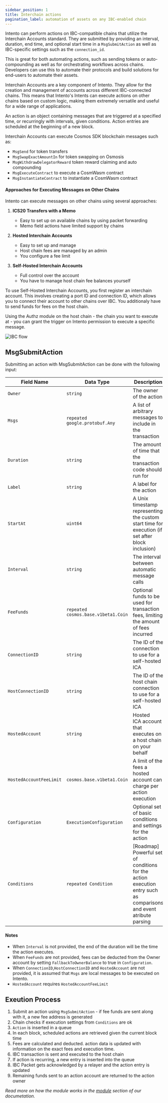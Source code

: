 ```yaml
---
sidebar_position: 1
title: Interchain actions
pagination_label: automation of assets on any IBC-enabled chain
---
```


Intento can perform actions on IBC-compatible chains that utilize the Interchain Accounts standard. They are submitted by providing an interval, duration, end time, and optional start time in a `MsgSubmitAction` as well as IBC-specific settings such as the `connection_id`.

This is great for both automating actions, such as sending tokens or auto-compounding as well as for orchestrating workflows across chains.
Developers can use this to automate their protocols and build solutions for end-users to automate their assets.

Interchain Accounts are a key component of Intento. They allow for the creation and management of accounts across different IBC-connected chains. This means that Intento's Intents can execute actions on other chains based on custom logic, making them extremely versatile and useful for a wide range of applications.



An action is an object containing messages that are triggered at a specified time, or recurringly with intervals, given conditions.
Action entries are scheduled at the beginning of a new block.

Interchain Accounts can execute Cosmos SDK blockchain messages such as:

- `MsgSend` for token transfers
- `MsgSwapExactAmountIn` for token swapping on Osmosis
- `MsgWithdrawDelegatorReward` token reward claiming and auto compounding
- `MsgExecuteContract` to execute a CosmWasm contract
- `MsgInstantiateContract` to instantiate a CosmWasm contract


#### Approaches for Executing Messages on Other Chains

Intento can execute messages on other chains using several approaches:

1. **ICS20 Transfers with a Memo**
   - Easy to set up on available chains by using packet forwarding
   - Memo field actions have limited support by chains

2. **Hosted Interchain Accounts**
   - Easy to set up and manage
   - Host chain fees are managed by an admin
   - You configure a fee limit
   
3. **Self-Hosted Interchain Accounts**
   - Full control over the account
   - You have to manage host chain fee balances yourself


To use Self-Hosted Interchain Accounts, you first register an interchain account. This involves creating a port ID and connection ID, which allows you to connect their account to other chains over IBC. You additionaly have to send funds for fees on the host chain.

Using the Authz module on the host chain - the chain you want to execute at - you can grant the trigger on Intento permission to execute a specific message.

![IBC flow](@site/docs/images/ibc_trigger.png)

## MsgSubmitAction

Submitting an action with MsgSubmitAction can be done with the following input:

| Field Name              | Data Type                           | Description                                                                                                        | optional |
| ----------------------- | ----------------------------------- | ------------------------------------------------------------------------------------------------------------------ | -------- |
| `Owner`                 | `string`                            | The owner of the action                                                                                            |          |
| `Msgs`                  | `repeated google.protobuf.Any`      | A list of arbitrary messages to include in the transaction                                                         |          |
| `Duration`              | `string`                            | The amount of time that the transaction code should run for                                                        |          |
| `Label`                 | `string`                            | A label for the action                                                                                             | ✔️       |
| `StartAt`               | `uint64`                            | A Unix timestamp representing the custom start time for execution (if set after block inclusion)                   | ✔️       |
| `Interval`              | `string`                            | The interval between automatic message calls                                                                       | ✔️       |
| `FeeFunds`              | `repeated cosmos.base.v1beta1.Coin` | Optional funds to be used for transaction fees, limiting the amount of fees incurred                               | ✔️       |
| `ConnectionID`          | `string`                            | The ID of the connection to use for a self-hosted ICA                                                              | ✔️       |
| `HostConnectionID`      | `string`                            | The ID of the host chain connection to use for a self-hosted ICA                                                   | ✔️       |
| `HostedAccount`         | `string`                            | Hosted ICA account that executes on a host chain on your behalf                                                    | ✔️       |
| `HostedAccountFeeLimit` | `cosmos.base.v1beta1.Coin`          | A limit of the fees a hosted account can charge per action execution                                               | ✔️       |
| `Configuration`         | `ExecutionConfiguration`            | Optional set of basic conditions and settings for the action                                                       | ✔️       |
| `Conditions`            | `repeated Condition`                | [Roadmap] Powerful set of conditions for the action execution entry such as comparisons and event atribute parsing | ✔️       |

#### Notes

- When `Interval` is not provided, the end of the duration will be the time the action executes.
- When `FeeFunds` are not provided, fees can be deducted from the Owner account by setting `FallbackToOwnerBalance` to true in `Configuration`.
- When `ConnectionID`,`HostConnectionID` and `HostedAccount` are not provided, it is assumed that `Msgs` are local messages to be executed on Intento.
- `HostedAccount` requires `HostedAccountFeeLimit`

## Exeution Process

1. Submit an action using `MsgSubmitAction` - if fee funds are sent along with it, a new fee address is generated
2. Chain checks if execution settings from `Conditions` are ok
3. `Action` is inserted in a queue
4. In each block, scheduled actions are retrieved given the current block time
5. Fees are calculated and deducted. action data is updated with information on the exact fees and execution time.
6. IBC transaction is sent and executed to the host chain
7. If action is recurring, a new entry is inserted into the queue
8. IBC Packet gets acknowledged by a relayer and the action entry is updated
9. Remaining funds sent to an action account are returned to the action owner

_Read more on how the module works in the [module](@site/docs/modules/index.md) section of our documetation._

<!-- ## Considerations

Intento's Intents are a powerful tool for automating actions over IBC. However, there are some limitations that should be taken into consideration when designing applications or protocols.

Ordered IBC channels are a necessary requirement for Interchain Automation with Interchain Accounts. This means that Intento's Intents can only be executed when the previous execution did not time out. Channels close when a chain is available but a packet times out. IBC Packets may time out, which can lead to failed actions. This can happen due to network congestion or other reasons, and can lead to a loss of funds or other negative consequences. To reduce the risk of this happening, Intento's Intents by default have a timeout equal to the interval, so that the impact is minimal.

Actions depend on the availability of relayers. If relayers are not actively relaying IBC transactions, Intento's Intents may fail or take longer to execute. It is important to keep this in mind when using Intento's Intents, and to ensure that there are active relayers available for reliable execution. -->
